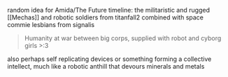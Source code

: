 random idea for Amida/The Future timeline:
the militaristic and rugged [[Mechas]] and robotic soldiers from titanfall2 combined with space commie lesbians from signalis

> Humanity at war between big corps, supplied with robot and cyborg girls >:3


also perhaps self replicating devices or something forming a collective intellect, much like a robotic anthill that devours minerals and metals